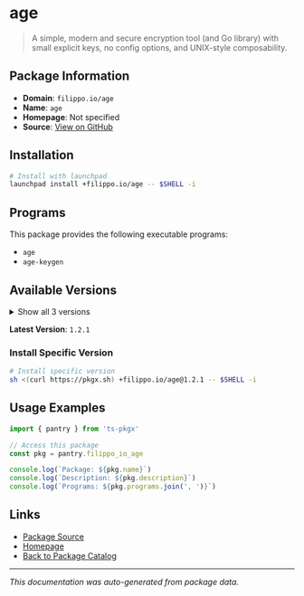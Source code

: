 # age

> A simple, modern and secure encryption tool (and Go library) with small explicit keys, no config options, and UNIX-style composability.

## Package Information

- **Domain**: `filippo.io/age`
- **Name**: `age`
- **Homepage**: Not specified
- **Source**: [View on GitHub](https://github.com/pkgxdev/pantry/tree/main/projects/filippo.io/age/package.yml)

## Installation

```bash
# Install with launchpad
launchpad install +filippo.io/age -- $SHELL -i
```

## Programs

This package provides the following executable programs:

- `age`
- `age-keygen`

## Available Versions

<details>
<summary>Show all 3 versions</summary>

- `1.2.1`, `1.2.0`, `1.1.1`

</details>

**Latest Version**: `1.2.1`

### Install Specific Version

```bash
# Install specific version
sh <(curl https://pkgx.sh) +filippo.io/age@1.2.1 -- $SHELL -i
```

## Usage Examples

```typescript
import { pantry } from 'ts-pkgx'

// Access this package
const pkg = pantry.filippo_io_age

console.log(`Package: ${pkg.name}`)
console.log(`Description: ${pkg.description}`)
console.log(`Programs: ${pkg.programs.join(', ')}`)
```

## Links

- [Package Source](https://github.com/pkgxdev/pantry/tree/main/projects/filippo.io/age/package.yml)
- [Homepage](#)
- [Back to Package Catalog](../package-catalog.md)

---

*This documentation was auto-generated from package data.*
